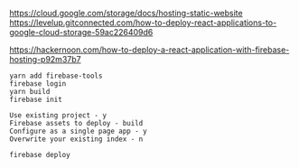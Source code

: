 https://cloud.google.com/storage/docs/hosting-static-website
https://levelup.gitconnected.com/how-to-deploy-react-applications-to-google-cloud-storage-59ac226409d6



https://hackernoon.com/how-to-deploy-a-react-application-with-firebase-hosting-p92m37b7

```
yarn add firebase-tools
firebase login
yarn build
firebase init
```

```
Use existing project - y
Firebase assets to deploy - build
Configure as a single page app - y
Overwrite your existing index - n
```

```
firebase deploy
```